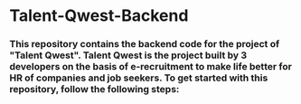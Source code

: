 # Talent-Qwest-Backend

### This repository contains the backend code for the project of "Talent Qwest". Talent Qwest is the project built by 3 developers on the basis of e-recruitment to make life better for HR of companies and job seekers. To get started with this repository, follow the following steps:

